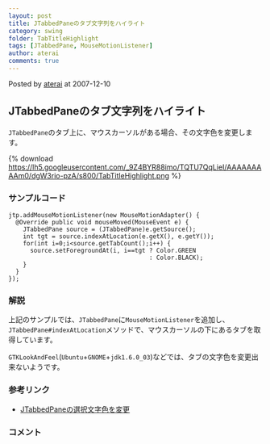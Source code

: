 ```yaml
---
layout: post
title: JTabbedPaneのタブ文字列をハイライト
category: swing
folder: TabTitleHighlight
tags: [JTabbedPane, MouseMotionListener]
author: aterai
comments: true
---
```


Posted by [aterai](http://terai.xrea.jp/aterai.html) at 2007-12-10

## JTabbedPaneのタブ文字列をハイライト
`JTabbedPane`のタブ上に、マウスカーソルがある場合、その文字色を変更します。

{% download https://lh5.googleusercontent.com/_9Z4BYR88imo/TQTU7QqLieI/AAAAAAAAAm0/dgW3rio-pzA/s800/TabTitleHighlight.png %}

### サンプルコード
<pre class="prettyprint"><code>jtp.addMouseMotionListener(new MouseMotionAdapter() {
  @Override public void mouseMoved(MouseEvent e) {
    JTabbedPane source = (JTabbedPane)e.getSource();
    int tgt = source.indexAtLocation(e.getX(), e.getY());
    for(int i=0;i&lt;source.getTabCount();i++) {
      source.setForegroundAt(i, i==tgt ? Color.GREEN
                                       : Color.BLACK);
    }
  }
});
</code></pre>

### 解説
上記のサンプルでは、`JTabbedPane`に`MouseMotionListener`を追加し、`JTabbedPane#indexAtLocation`メソッドで、マウスカーソルの下にあるタブを取得しています。

`GTKLookAndFeel`(`Ubuntu`+`GNOME`+`jdk1.6.0_03`)などでは、タブの文字色を変更出来ないようです。

### 参考リンク
- [JTabbedPaneの選択文字色を変更](http://terai.xrea.jp/Swing/ColorTab.html)

<!-- dummy comment line for breaking list -->

### コメント
